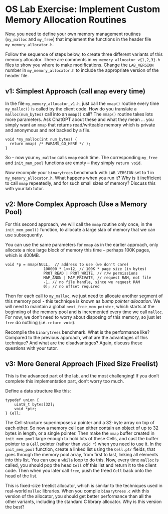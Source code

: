 # OS Lab Exercise: Implement Custom Memory Allocation Routines

Now, you need to define your own memory management routines 
(`my_malloc` and `my_free`) that implement the functions in the 
header file `my_memory_allocator.h`.

Follow the sequence of steps below, to create three different variants of this memory allocator. 
There are comments in `my_memory_allocator_v{1,2,3}.h` files
to show you where to make modifications.
Change the `LAB_VERSION` number in `my_memory_allocator.h`
to include the appropriate version of the header file.



## v1: Simplest Approach (call `mmap` every time)

In the file `my_memory_allocator_v1.h`, just call the `mmap()` routine every time `my_malloc()` is called by the client code.
How do you translate a `malloc(num_bytes)` call into an `mmap()`
call? The `mmap()` routine takes lots more parameters.
Ask ChatGPT about these and what they mean ... you simply want
an `mmap` that returns read/writeable memory which is private and anonymous and not backed by a file.


```
void *my_malloc(int num_bytes) {
  return mmap( /* PARAMS_GO_HERE */ );
}
```

So – now your `my_malloc` calls `mmap` each time.
The corresponding `my_free` and `init_mem_pool` functions are
empty – they simply `return void`.

Now recompile your `binarytrees` benchmark with `LAB_VERSION`
set to 1 in `my_memory_allocator.h`. What happens when you run it?
Why is it inefficient to call `mmap` repeatedly, and for such small sizes of memory? Discuss this with your lab tutor.



## v2: More Complex Approach (Use a Memory Pool)

For this second approach, we will call the `mmap` routine
only once, in the `init_mem_pool()` function, to allocate a large slab of memory that we can use subsequently.

You can use the same parameters for `mmap` as in the earlier approach, only allocate a nice large block of memory this time – perhaps 100K pages, which is 400MB.

```
void *p = mmap(NULL,  // address to use (we don't care)         
                 100000 * 1<<12, // 100K * page size (in bytes) 
                 PROT_READ | PROT_WRITE, // r/w permissions       
                 MAP_ANON | MAP_PRIVATE, // request RAM, not file 
                 -1, // no file handle, since we request RAM      
                 0); // no offset required
```

Then for each call to `my_malloc`, we just need to allocate
another segment of this memory pool - this technique is known as
*bump pointer allocation*.
We will need to maintain a global `next_free_mem pointer`,
which starts at the beginning of the memory pool and is
incremented every time we call `malloc`.
For now, we don’t need to worry about disposing of this memory,
so just let `free` do nothing (i.e. `return void`).


Recompile the `binarytrees` benchmark. What is the performance like? Compared to the previous approach, what are the advantages of this technique? And what are the disadvantages? Again, discuss these questions with your tutor.

## v3: More General Approach (Fixed Size Freelist)

This is the advanced part of the lab, and the most challenging!
If you don’t complete this implementation part,
don’t worry too much.

Define a data structure like this:

```
typedef union {
    uint8_t bytes[32];
    void *ptr;
} Cell;
```

The Cell structure superimposes a pointer and a 32-byte array on top of each other. So now a memory cell can either contain an object of up to 32 bytes in length, or a single pointer.
Then make the `mmap` buffer created in `init_mem_pool` large enough to hold lots of these Cells, and cast the buffer pointer to a 
`Cell` pointer (rather than `void *`) when you need to use it.
In the `init_mem_pool` function, create a linked list
using the `Cell.ptr` fields,
that goes through the memory pool array, from first to last,
linking all elements into this list. You can use a `while` loop to do this.
Now, every time `malloc` is called, you should pop the head
`Cell` off this list and return it to the client code.
Then when you later call `free`,
push the freed `Cell` back onto the head of the list.

This is fixed-size freelist allocator, which is similar to the techniques used in real-world `malloc` libraries.
When you compile `binarytrees.c` with this version of the allocator, you should get better performance than all the other variants, including the standard C library allocator. Why is this version the best?


